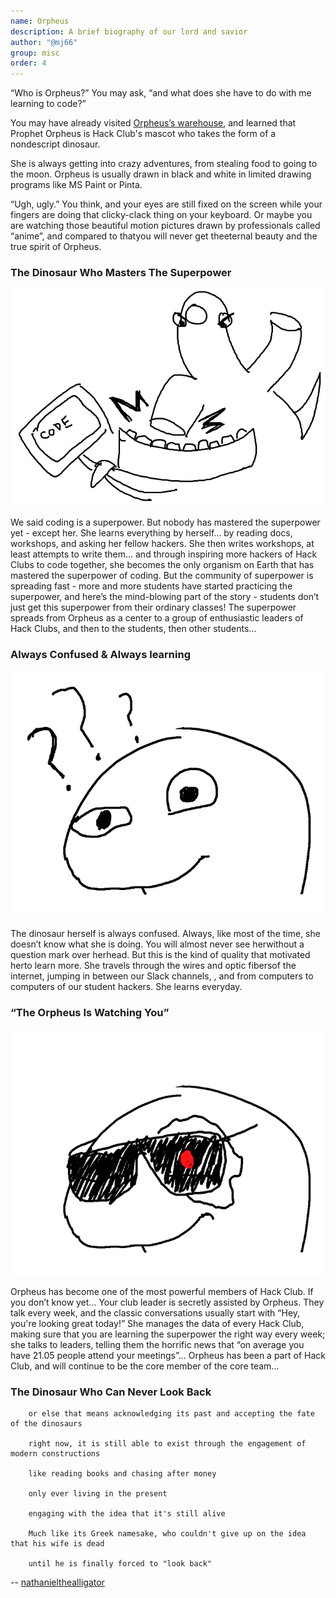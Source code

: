 ```yaml
---
name: Orpheus
description: A brief biography of our lord and savior
author: "@mj66"
group: misc
order: 4
---
```


“Who is Orpheus?” You may ask, “and what does she have to do with me learning to code?”

You may have already visited [Orpheus’s warehouse](https://github.com/hackclub/dinosaurs), and learned that Prophet Orpheus is Hack Club's mascot who takes the form of a nondescript dinosaur.

She is always getting into crazy adventures, from stealing food to going to the moon. Orpheus is usually drawn in black and white in limited drawing programs like MS Paint or Pinta.

“Ugh, ugly.” You think, and your eyes are still fixed on the screen while your fingers are doing that clicky-clack thing on your keyboard. Or maybe you are watching those beautiful motion pictures drawn by professionals called “anime”, and compared to thatyou will never get theeternal beauty and the true spirit of Orpheus.

### The Dinosaur Who Masters The Superpower

![Coding Dinosaur](img/code_dinosaur.png)

We said coding is a superpower. But nobody has mastered the superpower yet - except her. She learns everything by herself… by reading docs, workshops, and asking her fellow hackers. She then writes workshops, at least attempts to write them… and through inspiring more hackers of Hack Clubs to code together, she becomes the only organism on Earth that has mastered the superpower of coding. But the community of superpower is spreading fast - more and more students have started practicing the superpower, and here’s the mind-blowing part of the story - students don’t just get this superpower from their ordinary classes! The superpower spreads from Orpheus as a center to a group of enthusiastic leaders of Hack Clubs, and then to the students, then other students…

### Always Confused & Always learning

![Confused Dinosaur](img/confused_dinosaur.png)

The dinosaur herself is always confused. Always, like most of the time, she doesn’t know what she is doing. You will almost never see herwithout a question mark over herhead. But this is the kind of quality that motivated herto learn more. She travels through the wires and optic fibersof the internet, jumping in between our Slack channels, , and from computers to computers of our student hackers. She learns everyday.

### “The Orpheus Is Watching You”

![Dinosaur with cool sunglasses](img/dinosaur_coming_from_the_future_to_destroy_humanity.png)

Orpheus has become one of the most powerful members of Hack Club. If you don’t know yet… Your club leader is secretly assisted by Orpheus. They talk every week, and the classic conversations usually start with “Hey, you're looking great today!” She manages the data of every Hack Club, making sure that you are learning the superpower the right way every week; she talks to leaders, telling them the horrific news that “on average you have 21.05 people attend your meetings”... Orpheus has been a part of Hack Club, and will continue to be the core member of the core team...

### The Dinosaur Who Can Never Look Back

		or else that means acknowledging its past and accepting the fate of the dinosaurs

		right now, it is still able to exist through the engagement of modern constructions

		like reading books and chasing after money

		only ever living in the present

		engaging with the idea that it's still alive

		Much like its Greek namesake, who couldn't give up on the idea that his wife is dead

		until he is finally forced to "look back"

\-\- [nathanielthealligator](https://www.google.com/url?q=http://nathanielthealligator.tumblr.com/&sa=D&ust=1521773313877000&usg=AFQjCNEXHROhYFHbHQUzbca7rjvCyxXMHg)
